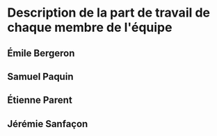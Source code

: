 # Description de la part de travail de chaque membre de l'équipe


## Émile Bergeron

## Samuel Paquin

## Étienne Parent

## Jérémie Sanfaçon
